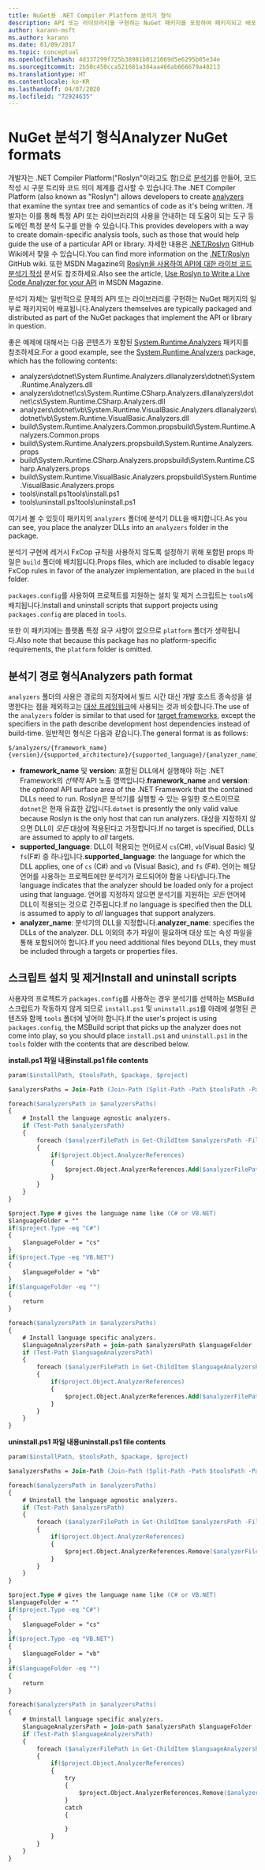 ```yaml
---
title: NuGet용 .NET Compiler Platform 분석기 형식
description: API 또는 라이브러리를 구현하는 NuGet 패키지를 포함하여 패키지되고 배포되는 .NET 분석기 규칙입니다.
author: karann-msft
ms.author: karann
ms.date: 01/09/2017
ms.topic: conceptual
ms.openlocfilehash: 4d337299f725b38981b0121069d5e6295b05e34e
ms.sourcegitcommit: 2b50c450cca521681a384aa466ab666679a40213
ms.translationtype: HT
ms.contentlocale: ko-KR
ms.lasthandoff: 04/07/2020
ms.locfileid: "72924635"
---
```

# <a name="analyzer-nuget-formats"></a><span data-ttu-id="d2fe3-103">NuGet 분석기 형식</span><span class="sxs-lookup"><span data-stu-id="d2fe3-103">Analyzer NuGet formats</span></span>

<span data-ttu-id="d2fe3-104">개발자는 .NET Compiler Platform("Roslyn"이라고도 함)으로 [분석기](https://github.com/dotnet/roslyn/wiki/How-To-Write-a-C%23-Analyzer-and-Code-Fix)를 만들어, 코드 작성 시 구문 트리와 코드 의미 체계를 검사할 수 있습니다.</span><span class="sxs-lookup"><span data-stu-id="d2fe3-104">The .NET Compiler Platform (also known as "Roslyn") allows developers to create [analyzers](https://github.com/dotnet/roslyn/wiki/How-To-Write-a-C%23-Analyzer-and-Code-Fix) that examine the syntax tree and semantics of code as it's being written.</span></span> <span data-ttu-id="d2fe3-105">개발자는 이를 통해 특정 API 또는 라이브러리의 사용을 안내하는 데 도움이 되는 도구 등 도메인 특정 분석 도구를 만들 수 있습니다.</span><span class="sxs-lookup"><span data-stu-id="d2fe3-105">This provides developers with a way to create domain-specific analysis tools, such as those that would help guide the use of a particular API or library.</span></span> <span data-ttu-id="d2fe3-106">자세한 내용은 [.NET/Roslyn](https://github.com/dotnet/roslyn/wiki) GitHub Wiki에서 찾을 수 있습니다.</span><span class="sxs-lookup"><span data-stu-id="d2fe3-106">You can find more information on the [.NET/Roslyn](https://github.com/dotnet/roslyn/wiki) GitHub wiki.</span></span> <span data-ttu-id="d2fe3-107">또한 MSDN Magazine의 [Roslyn을 사용하여 API에 대한 라이브 코드 분석기 작성](https://msdn.microsoft.com/magazine/dn879356.aspx) 문서도 참조하세요.</span><span class="sxs-lookup"><span data-stu-id="d2fe3-107">Also see the article, [Use Roslyn to Write a Live Code Analyzer for your API](https://msdn.microsoft.com/magazine/dn879356.aspx) in MSDN Magazine.</span></span>

<span data-ttu-id="d2fe3-108">분석기 자체는 일반적으로 문제의 API 또는 라이브러리를 구현하는 NuGet 패키지의 일부로 패키지되어 배포됩니다.</span><span class="sxs-lookup"><span data-stu-id="d2fe3-108">Analyzers themselves are typically packaged and distributed as part of the NuGet packages that implement the API or library in question.</span></span>

<span data-ttu-id="d2fe3-109">좋은 예제에 대해서는 다음 콘텐츠가 포함된 [System.Runtime.Analyzers](https://www.nuget.org/packages/System.Runtime.Analyzers) 패키지를 참조하세요.</span><span class="sxs-lookup"><span data-stu-id="d2fe3-109">For a good example, see the [System.Runtime.Analyzers](https://www.nuget.org/packages/System.Runtime.Analyzers) package, which has the following contents:</span></span>

- <span data-ttu-id="d2fe3-110">analyzers\dotnet\System.Runtime.Analyzers.dll</span><span class="sxs-lookup"><span data-stu-id="d2fe3-110">analyzers\dotnet\System.Runtime.Analyzers.dll</span></span>
- <span data-ttu-id="d2fe3-111">analyzers\dotnet\cs\System.Runtime.CSharp.Analyzers.dll</span><span class="sxs-lookup"><span data-stu-id="d2fe3-111">analyzers\dotnet\cs\System.Runtime.CSharp.Analyzers.dll</span></span>
- <span data-ttu-id="d2fe3-112">analyzers\dotnet\vb\System.Runtime.VisualBasic.Analyzers.dll</span><span class="sxs-lookup"><span data-stu-id="d2fe3-112">analyzers\dotnet\vb\System.Runtime.VisualBasic.Analyzers.dll</span></span>
- <span data-ttu-id="d2fe3-113">build\System.Runtime.Analyzers.Common.props</span><span class="sxs-lookup"><span data-stu-id="d2fe3-113">build\System.Runtime.Analyzers.Common.props</span></span>
- <span data-ttu-id="d2fe3-114">build\System.Runtime.Analyzers.props</span><span class="sxs-lookup"><span data-stu-id="d2fe3-114">build\System.Runtime.Analyzers.props</span></span>
- <span data-ttu-id="d2fe3-115">build\System.Runtime.CSharp.Analyzers.props</span><span class="sxs-lookup"><span data-stu-id="d2fe3-115">build\System.Runtime.CSharp.Analyzers.props</span></span>
- <span data-ttu-id="d2fe3-116">build\System.Runtime.VisualBasic.Analyzers.props</span><span class="sxs-lookup"><span data-stu-id="d2fe3-116">build\System.Runtime.VisualBasic.Analyzers.props</span></span>
- <span data-ttu-id="d2fe3-117">tools\install.ps1</span><span class="sxs-lookup"><span data-stu-id="d2fe3-117">tools\install.ps1</span></span>
- <span data-ttu-id="d2fe3-118">tools\uninstall.ps1</span><span class="sxs-lookup"><span data-stu-id="d2fe3-118">tools\uninstall.ps1</span></span>

<span data-ttu-id="d2fe3-119">여기서 볼 수 있듯이 패키지의 `analyzers` 폴더에 분석기 DLL을 배치합니다.</span><span class="sxs-lookup"><span data-stu-id="d2fe3-119">As you can see, you place the analyzer DLLs into an `analyzers` folder in the package.</span></span>

<span data-ttu-id="d2fe3-120">분석기 구현에 레거시 FxCop 규칙을 사용하지 않도록 설정하기 위해 포함된 props 파일은 `build` 폴더에 배치됩니다.</span><span class="sxs-lookup"><span data-stu-id="d2fe3-120">Props files, which are included to disable legacy FxCop rules in favor of the analyzer implementation, are placed in the `build` folder.</span></span>

<span data-ttu-id="d2fe3-121">`packages.config`를 사용하여 프로젝트를 지원하는 설치 및 제거 스크립트는 `tools`에 배치됩니다.</span><span class="sxs-lookup"><span data-stu-id="d2fe3-121">Install and uninstall scripts that support projects using `packages.config` are placed in `tools`.</span></span>

<span data-ttu-id="d2fe3-122">또한 이 패키지에는 플랫폼 특정 요구 사항이 없으므로 `platform` 폴더가 생략됩니다.</span><span class="sxs-lookup"><span data-stu-id="d2fe3-122">Also note that because this package has no platform-specific requirements, the `platform` folder is omitted.</span></span>


## <a name="analyzers-path-format"></a><span data-ttu-id="d2fe3-123">분석기 경로 형식</span><span class="sxs-lookup"><span data-stu-id="d2fe3-123">Analyzers path format</span></span>

<span data-ttu-id="d2fe3-124">`analyzers` 폴더의 사용은 경로의 지정자에서 빌드 시간 대신 개발 호스트 종속성을 설명한다는 점을 제외하고는 [대상 프레임워크](../create-packages/supporting-multiple-target-frameworks.md)에 사용되는 것과 비슷합니다.</span><span class="sxs-lookup"><span data-stu-id="d2fe3-124">The use of the `analyzers` folder is similar to that used for [target frameworks](../create-packages/supporting-multiple-target-frameworks.md), except the specifiers in the path describe development host dependencies instead of build-time.</span></span> <span data-ttu-id="d2fe3-125">일반적인 형식은 다음과 같습니다.</span><span class="sxs-lookup"><span data-stu-id="d2fe3-125">The general format is as follows:</span></span>

    $/analyzers/{framework_name}{version}/{supported_architecture}/{supported_language}/{analyzer_name}.dll

- <span data-ttu-id="d2fe3-126">**framework_name** 및 **version**: 포함된 DLL에서 실행해야 하는 .NET Framework의 *선택적* API 노출 영역입니다.</span><span class="sxs-lookup"><span data-stu-id="d2fe3-126">**framework_name** and **version**: the *optional* API surface area of the .NET Framework that the contained DLLs need to run.</span></span> <span data-ttu-id="d2fe3-127">Roslyn은 분석기를 실행할 수 있는 유일한 호스트이므로 `dotnet`은 현재 유효한 값입니다.</span><span class="sxs-lookup"><span data-stu-id="d2fe3-127">`dotnet` is presently the only valid value because Roslyn is the only host that can run analyzers.</span></span> <span data-ttu-id="d2fe3-128">대상을 지정하지 않으면 DLL이 *모든* 대상에 적용된다고 가정합니다.</span><span class="sxs-lookup"><span data-stu-id="d2fe3-128">If no target is specified, DLLs are assumed to apply to *all* targets.</span></span>
- <span data-ttu-id="d2fe3-129">**supported_language**: DLL이 적용되는 언어로서 `cs`(C#), `vb`(Visual Basic) 및 `fs`(F#) 중 하나입니다.</span><span class="sxs-lookup"><span data-stu-id="d2fe3-129">**supported_language**: the language for which the DLL applies, one of `cs` (C#) and `vb` (Visual Basic), and `fs` (F#).</span></span> <span data-ttu-id="d2fe3-130">언어는 해당 언어를 사용하는 프로젝트에만 분석기가 로드되어야 함을 나타냅니다.</span><span class="sxs-lookup"><span data-stu-id="d2fe3-130">The language indicates that the analyzer should be loaded only for a project using that language.</span></span> <span data-ttu-id="d2fe3-131">언어를 지정하지 않으면 분석기를 지원하는 *모든* 언어에 DLL이 적용되는 것으로 간주됩니다.</span><span class="sxs-lookup"><span data-stu-id="d2fe3-131">If no language is specified then the DLL is assumed to apply to *all* languages that support analyzers.</span></span>
- <span data-ttu-id="d2fe3-132">**analyzer_name**: 분석기의 DLL을 지정합니다.</span><span class="sxs-lookup"><span data-stu-id="d2fe3-132">**analyzer_name**: specifies the DLLs of the analyzer.</span></span> <span data-ttu-id="d2fe3-133">DLL 이외의 추가 파일이 필요하며 대상 또는 속성 파일을 통해 포함되어야 합니다.</span><span class="sxs-lookup"><span data-stu-id="d2fe3-133">If you need additional files beyond DLLs, they must be included through a targets or properties files.</span></span>


## <a name="install-and-uninstall-scripts"></a><span data-ttu-id="d2fe3-134">스크립트 설치 및 제거</span><span class="sxs-lookup"><span data-stu-id="d2fe3-134">Install and uninstall scripts</span></span>

<span data-ttu-id="d2fe3-135">사용자의 프로젝트가 `packages.config`를 사용하는 경우 분석기를 선택하는 MSBuild 스크립트가 작동하지 않게 되므로 `install.ps1` 및 `uninstall.ps1`를 아래에 설명된 콘텐츠와 함께 `tools` 폴더에 넣어야 합니다.</span><span class="sxs-lookup"><span data-stu-id="d2fe3-135">If the user's project is using `packages.config`, the MSBuild script that picks up the analyzer does not come into play, so you should place `install.ps1` and `uninstall.ps1` in the `tools` folder with the contents that are described below.</span></span>

<span data-ttu-id="d2fe3-136">**install.ps1 파일 내용**</span><span class="sxs-lookup"><span data-stu-id="d2fe3-136">**install.ps1 file contents**</span></span>

```ps
param($installPath, $toolsPath, $package, $project)

$analyzersPaths = Join-Path (Join-Path (Split-Path -Path $toolsPath -Parent) "analyzers" ) * -Resolve

foreach($analyzersPath in $analyzersPaths)
{
    # Install the language agnostic analyzers.
    if (Test-Path $analyzersPath)
    {
        foreach ($analyzerFilePath in Get-ChildItem $analyzersPath -Filter *.dll)
        {
            if($project.Object.AnalyzerReferences)
            {
                $project.Object.AnalyzerReferences.Add($analyzerFilePath.FullName)
            }
        }
    }
}

$project.Type # gives the language name like (C# or VB.NET)
$languageFolder = ""
if($project.Type -eq "C#")
{
    $languageFolder = "cs"
}
if($project.Type -eq "VB.NET")
{
    $languageFolder = "vb"
}
if($languageFolder -eq "")
{
    return
}

foreach($analyzersPath in $analyzersPaths)
{
    # Install language specific analyzers.
    $languageAnalyzersPath = join-path $analyzersPath $languageFolder
    if (Test-Path $languageAnalyzersPath)
    {
        foreach ($analyzerFilePath in Get-ChildItem $languageAnalyzersPath -Filter *.dll)
        {
            if($project.Object.AnalyzerReferences)
            {
                $project.Object.AnalyzerReferences.Add($analyzerFilePath.FullName)
            }
        }
    }
}
```


<span data-ttu-id="d2fe3-137">**uninstall.ps1 파일 내용**</span><span class="sxs-lookup"><span data-stu-id="d2fe3-137">**uninstall.ps1 file contents**</span></span>

```ps
param($installPath, $toolsPath, $package, $project)

$analyzersPaths = Join-Path (Join-Path (Split-Path -Path $toolsPath -Parent) "analyzers" ) * -Resolve

foreach($analyzersPath in $analyzersPaths)
{
    # Uninstall the language agnostic analyzers.
    if (Test-Path $analyzersPath)
    {
        foreach ($analyzerFilePath in Get-ChildItem $analyzersPath -Filter *.dll)
        {
            if($project.Object.AnalyzerReferences)
            {
                $project.Object.AnalyzerReferences.Remove($analyzerFilePath.FullName)
            }
        }
    }
}

$project.Type # gives the language name like (C# or VB.NET)
$languageFolder = ""
if($project.Type -eq "C#")
{
    $languageFolder = "cs"
}
if($project.Type -eq "VB.NET")
{
    $languageFolder = "vb"
}
if($languageFolder -eq "")
{
    return
}

foreach($analyzersPath in $analyzersPaths)
{
    # Uninstall language specific analyzers.
    $languageAnalyzersPath = join-path $analyzersPath $languageFolder
    if (Test-Path $languageAnalyzersPath)
    {
        foreach ($analyzerFilePath in Get-ChildItem $languageAnalyzersPath -Filter *.dll)
        {
            if($project.Object.AnalyzerReferences)
            {
                try
                {
                    $project.Object.AnalyzerReferences.Remove($analyzerFilePath.FullName)
                }
                catch
                {

                }
            }
        }
    }
}
```
